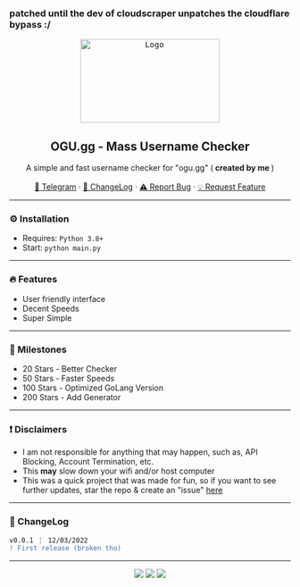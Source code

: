 
  <h3>patched until the dev of cloudscraper unpatches the cloudflare bypass :/</h3>


<div align="center">
  <kbd>
  <a href="https://github.com/imvast/OGU-Name-Checker">
    <img src="https://ogu.gg/images/35.png" alt="Logo" width="250" height="150">
  </a>
  </kbd>
  
  <h2 align="center">OGU.gg - Mass Username Checker</h2>

  <p align="center">
    A simple and fast username checker for "ogu.gg" (<b> created by me </b>)
    <br />
    <br />
    <a href="https://skiddos.t.me">🌌 Telegram</a>
    ·
    <a href="https://github.com/imvast/OGU-Name-Checker#-changelog">📜 ChangeLog</a>
    ·
    <a href="https://github.com/imvast/OGU-Name-Checker/issues">⚠️ Report Bug</a>
    ·
    <a href="https://github.com/imvast/OGU-Name-Checker/issues">💡 Request Feature</a>
  </p>
</div>

---------------------------------------

### ⚙️ Installation
* Requires: `Python 3.8+`
* Start: `python main.py`

---------------------------------------

### 🔥 Features
* User friendly interface
* Decent Speeds
* Super Simple

---------------------------------------

### 🚀 Milestones
* 20 Stars - Better Checker
* 50 Stars - Faster Speeds
* 100 Stars - Optimized GoLang Version
* 200 Stars - Add Generator

---------------------------------------

### ❗ Disclaimers
- I am not responsible for anything that may happen, such as, API Blocking, Account Termination, etc.
- This **may** slow down your wifi and/or host computer
- This was a quick project that was made for fun, so if you want to see further updates, star the repo & create an "issue" [here](https://github.com/imvast/OGU-Name-Checker/issues/new/choose)

---------------------------------------

### 📜 ChangeLog

```diff
v0.0.1 ⋮ 12/03/2022
! First release (broken tho)
```

---------------------------------------

<p align="center">
  <img src="https://img.shields.io/github/license/imvast/OGU-Name-Checker.svg?style=for-the-badge&labelColor=black&color=f429ff&logo=IOTA"/>
  <img src="https://img.shields.io/github/stars/imvast/OGU-Name-Checker.svg?style=for-the-badge&labelColor=black&color=f429ff&logo=IOTA"/>
  <img src="https://img.shields.io/github/languages/top/imvast/OGU-Name-Checker.svg?style=for-the-badge&labelColor=black&color=f429ff&logo=python"/>
</p>
